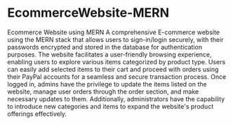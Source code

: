 # EcommerceWebsite-MERN
Ecommerce Website using MERN
A comprehensive E-commerce website using the MERN stack that allows users to sign-in/login securely, 
with their passwords encrypted and stored in the database for authentication purposes. 
The website facilitates a user-friendly browsing experience, enabling users to explore various 
items categorized by product type. Users can easily add selected items to their cart and 
proceed with orders using their PayPal accounts for a seamless and secure transaction process.
Once logged in, admins have the privilege to update the items listed on the website, 
manage user orders through the order section, and make necessary updates to them. Additionally,
administrators have the capability to introduce new categories and items to expand the website's 
product offerings effectively.

